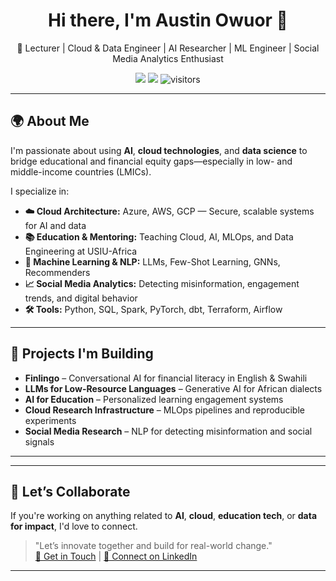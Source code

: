 <h1 align="center">Hi there, I'm Austin Owuor 👋</h1>
<p align="center">
  🚀 Lecturer | Cloud & Data Engineer | AI Researcher | ML Engineer | Social Media Analytics Enthusiast  
</p>

<p align="center">
  <a href="https://linkedin.com/in/austin-owuor-msc"><img src="https://img.shields.io/badge/LinkedIn-Austin%20Owuor-blue?style=flat-square&logo=linkedin" /></a>
  <a href="mailto:owuoraustin@gmail.com"><img src="https://img.shields.io/badge/Email-owuoraustin@gmail.com-red?style=flat-square&logo=gmail" /></a>
  <img src="https://visitor-badge.laobi.icu/badge?page_id=austin-owuor" alt="visitors" />
</p>

---

## 🌍 About Me

I'm passionate about using **AI**, **cloud technologies**, and **data science** to bridge educational and financial equity gaps—especially in low- and middle-income countries (LMICs).

I specialize in:

- **☁️ Cloud Architecture:** Azure, AWS, GCP — Secure, scalable systems for AI and data
- **📚 Education & Mentoring:** Teaching Cloud, AI, MLOps, and Data Engineering at USIU-Africa
- **🤖 Machine Learning & NLP:** LLMs, Few-Shot Learning, GNNs, Recommenders
- **📈 Social Media Analytics:** Detecting misinformation, engagement trends, and digital behavior
- **🛠️ Tools:** Python, SQL, Spark, PyTorch, dbt, Terraform, Airflow

---

## 🧠 Projects I'm Building

- **Finlingo** – Conversational AI for financial literacy in English & Swahili  
- **LLMs for Low-Resource Languages** – Generative AI for African dialects  
- **AI for Education** – Personalized learning engagement systems  
- **Cloud Research Infrastructure** – MLOps pipelines and reproducible experiments  
- **Social Media Research** – NLP for detecting misinformation and social signals

---


---

## 🤝 Let’s Collaborate

If you're working on anything related to **AI**, **cloud**, **education tech**, or **data for impact**, I'd love to connect.

> "Let’s innovate together and build for real-world change."  
> [📩 Get in Touch](mailto:owuoraustin@gmail.com) | [🔗 Connect on LinkedIn](https://linkedin.com/in/austin-owuor-msc)

---
